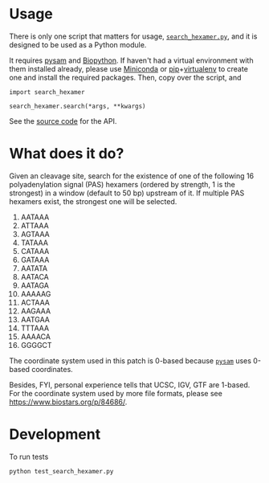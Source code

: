 # Usage

There is only one script that matters for usage,
[`search_hexamer.py`](https://github.com/bcgsc/tasrkleat/blob/master/hexamer_search/search_hexamer.py),
and it is designed to be used as a Python module.

It requires [pysam](https://github.com/pysam-developers/pysam) and
[Biopython](http://biopython.org/). If haven't had a virtual environment with
them installed already, please use [Miniconda](https://conda.io/miniconda.html)
or
[pip](https://pypi.python.org/pypi/pip)+[virtualenv](https://pypi.python.org/pypi/virtualenv)
to create one and install the required packages. Then, copy over the script, and

```
import search_hexamer

search_hexamer.search(*args, **kwargs)
```

See the
[source code](https://github.com/bcgsc/tasrkleat/blob/master/hexamer_search/search_hexamer.py)
for the API.


# What does it do?

Given an cleavage site, search for the existence of one of the following 16
polyadenylation signal (PAS) hexamers (ordered by strength, 1 is the strongest)
in a window (default to 50 bp) upstream of it. If multiple PAS hexamers exist,
the strongest one will be selected.

1. AATAAA
2. ATTAAA
3. AGTAAA
4. TATAAA
5. CATAAA
6. GATAAA
7. AATATA
8. AATACA
9. AATAGA
10. AAAAAG
11. ACTAAA
12. AAGAAA
13. AATGAA
14. TTTAAA
15. AAAACA
16. GGGGCT

The coordinate system used in this patch is 0-based because
[`pysam`](https://github.com/pysam-developers/pysam) uses 0-based coordinates.

Besides, FYI, personal experience tells that UCSC, IGV, GTF are 1-based. For the
coordinate system used by more file formats, please see
https://www.biostars.org/p/84686/.


# Development

To run tests

```
python test_search_hexamer.py
```

